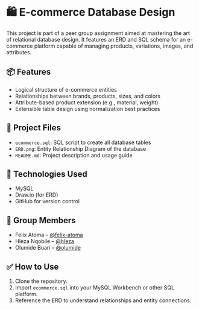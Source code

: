 # 🛍️ E-commerce Database Design

This project is part of a peer group assignment aimed at mastering the art of relational database design. It features an ERD and SQL schema for an e-commerce platform capable of managing products, variations, images, and attributes.

## 📦 Features
- Logical structure of e-commerce entities
- Relationships between brands, products, sizes, and colors
- Attribute-based product extension (e.g., material, weight)
- Extensible table design using normalization best practices

## 📁 Project Files
- `ecommerce.sql`: SQL script to create all database tables
- `ERD.png`: Entity Relationship Diagram of the database
- `README.md`: Project description and usage guide

## 🧠 Technologies Used
- MySQL
- Draw.io (for ERD)
- GitHub for version control

## 👥 Group Members
- Felix Atoma – [@felix-atoma](https://github.com/felix-atoma)
- Hleza Nqobile – [@hleza](#)
- Olumide Buari – [@olumide](#)

## ✅ How to Use
1. Clone the repository.
2. Import `ecommerce.sql` into your MySQL Workbench or other SQL platform.
3. Reference the ERD to understand relationships and entity connections.
